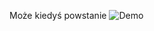 Może kiedyś powstanie
![Demo](https://nszzfipw.org.pl/wp-content/uploads/2019/04/strona-w-budowie-740x445.png)
